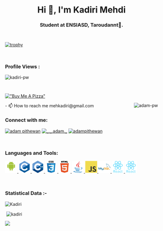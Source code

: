 <h1 align="center">Hi 👋, I'm Kadiri Mehdi</h1>
<h3 align="center">Student at ENSIASD, Taroudannt🌟.</h3>

<br>

[![trophy](https://github-profile-trophy.vercel.app/?username=mehkad)](https://github.com/mehkad/github-profile-trophy)

<br>

<p align="right"> <h3>Profile Views : </h3> <img src="https://komarev.com/ghpvc/?username=MehKad&label=Profile%20views&color=0e75b6&style=flat"
    alt="kadiri-pw" /> </p>

<br>

[!["Buy Me A Pizza"](https://www.buymeacoffee.com/assets/img/custom_images/white_img.png)](https://www.buymeacoffee.com/mehkad)

<p><img align="right" src="https://github.com/Adam-pw/Adam-pw/blob/main/animation_500_kxa883sd.gif" alt="adam-pw" /></p>
- 📫 How to reach me mehkadiri@gmail.com
<br>

<h3 align="left">Connect with me:</h3>
<p align="left">
  <a href="https://www.linkedin.com/in/mehdi-kadiri-1b73b0240/" target="blank"><img align="center"
      src="https://raw.githubusercontent.com/rahuldkjain/github-profile-readme-generator/master/src/images/icons/Social/linked-in-alt.svg"
      alt="adam pithewan" height="30" width="40" /></a>
  <a href="https://instagram.com/meh_kadiri" target="blank"><img align="center"
      src="https://raw.githubusercontent.com/rahuldkjain/github-profile-readme-generator/master/src/images/icons/Social/instagram.svg"
      alt="_._.adam._" height="30" width="40" /></a>
 <a href="https://twitter.com/mehkad" target="blank"><img align="center"
      src="https://raw.githubusercontent.com/rahuldkjain/github-profile-readme-generator/master/src/images/icons/Social/twitter.svg"
      alt="adampithewan" height="30" width="40" /></a>
</p>

<br>

<h3 align="left">Languages and Tools:</h3>
<p align="left"> 
	<a href="https://developer.android.com" target="_blank" rel="noreferrer">
		<img src="https://raw.githubusercontent.com/devicons/devicon/master/icons/android/android-original-wordmark.svg" alt="android" width="40" height="40" /> 
	</a>
	<a href="https://getbootstrap.com" target="_blank" rel="noreferrer">
     <img src="https://raw.githubusercontent.com/devicons/devicon/master/icons/c/c-original.svg" alt="c" width="40" height="40" />
	</a> 
	<a href="https://www.w3schools.com/cpp/" target="_blank" rel="noreferrer">
    <img src="https://raw.githubusercontent.com/devicons/devicon/master/icons/cplusplus/cplusplus-original.svg" alt="cplusplus" width="40" height="40" />
	</a> 
	<a href="https://www.w3schools.com/css/" target="_blank"rel="noreferrer">
		<img src="https://raw.githubusercontent.com/devicons/devicon/master/icons/css3/css3-original-wordmark.svg" alt="css3" width="40" height="40" />
	</a> 
	<a href="https://www.w3.org/html/" target="_blank" rel="noreferrer">
		<img src="https://raw.githubusercontent.com/devicons/devicon/master/icons/html5/html5-original-wordmark.svg" alt="html5" width="40" height="40" />
	</a> 
	<a href="https://www.java.com" target="_blank" rel="noreferrer">
		<img src="https://raw.githubusercontent.com/devicons/devicon/master/icons/java/java-original.svg" alt="java" width="40" height="40" />
	</a> 
	<a href="https://developer.mozilla.org/en-US/docs/Web/JavaScript" target="_blank" rel="noreferrer">
		<img src="https://raw.githubusercontent.com/devicons/devicon/master/icons/javascript/javascript-original.svg" alt="javascript" width="40" height="40" />
	</a>
	<a href="https://www.mysql.com/" target="_blank" rel="noreferrer">
		<img src="https://raw.githubusercontent.com/devicons/devicon/master/icons/mysql/mysql-original-wordmark.svg" alt="mysql" width="40" height="40" />
	</a>
	<a href="https://reactjs.org/" target="_blank" rel="noreferrer">
		<img src="https://raw.githubusercontent.com/devicons/devicon/master/icons/react/react-original-wordmark.svg" alt="react" width="40" height="40" />
	</a>
	<a href="https://reactnative.dev" target="_blank" rel="noreferrer">
		<img src="https://raw.githubusercontent.com/devicons/devicon/master/icons/react/react-original-wordmark.svg" alt="react native" width="40" height="40" />
	</a>
</p>

<br>

<h3>Statistical Data :-</h3>
<p><img align="center"
    src="https://github-readme-stats.vercel.app/api/top-langs?username=MehKad&show_icons=true&locale=en&bg_color=0d1117&text_color=ffffff&layout=compact"
    alt="Kadiri" 
    bg_color=#808080/></p>
<p>&nbsp;<img align="center" src="https://github-readme-stats.vercel.app/api?username=MehKad&show_icons=true&locale=en&bg_color=0d1117&text_color=ffffff&repo=convoychat"
    alt="kadiri" /></p>
<p><img src="http://github-profile-summary-cards.vercel.app/api/cards/profile-details?username=mehkad&theme=transparent"/></p>

